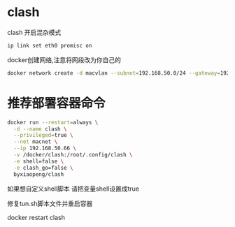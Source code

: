 # clash

clash
开启混杂模式
``` sh
ip link set eth0 promisc on
```
docker创建网络,注意将网段改为你自己的
``` sh
docker network create -d macvlan --subnet=192.168.50.0/24 --gateway=192.168.50.1 -o parent=eth0 macnet
```
# 推荐部署容器命令
``` sh
docker run --restart=always \
  -d --name clash \
  --privileged=true \
  --net macnet \
  --ip 192.168.50.66 \
  -v /docker/clash:/root/.config/clash \
  -e shell=false \
  -e clash_go=false \
  byxiaopeng/clash
```
如果想自定义shell脚本 请把变量shell设置成true

修复tun.sh脚本文件并重启容器

docker restart clash
